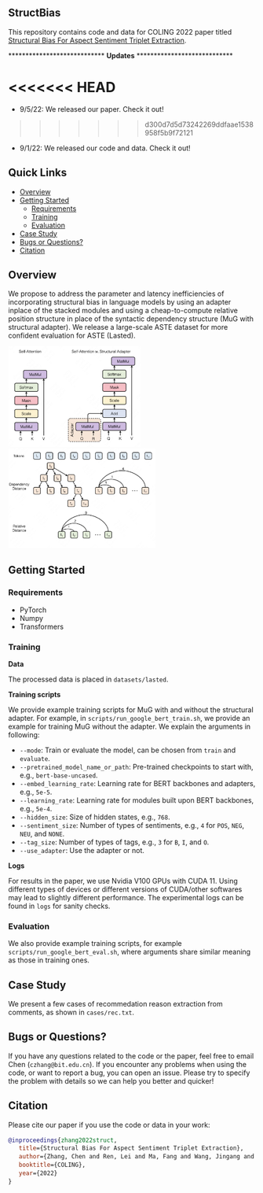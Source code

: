 ## StructBias

This repository contains code and data for COLING 2022 paper titled [Structural Bias For Aspect Sentiment Triplet Extraction](https://arxiv.org/abs/2209.00820).

**************************** **Updates** ****************************

<!-- Thanks for your interest in our repo! -->

<<<<<<< HEAD
=======
<!-- Probably you will think this as another *"empty"* repo of a preprint paper 🥱.
Wait a minute! The authors are working day and night 💪, to make the code and models available.
We anticipate the code will be out * **in one week** *. -->

* 9/5/22: We released our paper. Check it out!
>>>>>>> d300d7d5d73242269ddfaae1538958f5b9f72121
* 9/1/22: We released our code and data. Check it out!

## Quick Links

  - [Overview](#overview)
  - [Getting Started](#getting-started)
    - [Requirements](#requirements)
    - [Training](#training)
    - [Evaluation](#evaluation)
  - [Case Study](#case-study)
  - [Bugs or Questions?](#bugs-or-questions)
  - [Citation](#citation)

## Overview

We propose to address the parameter and latency inefficiencies of incorporating structural bias in language models by using an adapter inplace of the stacked modules and using a cheap-to-compute relative position structure in place of the syntactic dependency structure (MuG with structural adapter). We release a large-scale ASTE dataset for more confident evaluation for ASTE (Lasted).

<img src="assets/adapter.png" width="270" alt="case" align=center/> <img src="assets/structure.png" width="300" alt="case" align=center/>

## Getting Started

### Requirements

- PyTorch
- Numpy
- Transformers

### Training

**Data**

The processed data is placed in `datasets/lasted`.

**Training scripts**

We provide example training scripts for MuG with and without the structural adapter. For example, in `scripts/run_google_bert_train.sh`, we provide an example for training MuG without the adapter. We explain the arguments in following:
* `--mode`: Train or evaluate the model, can be chosen from `train` and `evaluate`.
* `--pretrained_model_name_or_path`: Pre-trained checkpoints to start with, e.g., `bert-base-uncased`.
* `--embed_learning_rate`: Learning rate for BERT backbones and adapters, e.g., `5e-5`.
* `--learning_rate`: Learning rate for modules built upon BERT backbones, e.g., `5e-4`.
* `--hidden_size`: Size of hidden states, e.g., `768`.
* `--sentiment_size`: Number of types of sentiments, e.g., `4` for `POS`, `NEG`, `NEU`, and `NONE`.
* `--tag_size`: Number of types of tags, e.g., `3` for `B`, `I`, and `O`.
* `--use_adapter`: Use the adapter or not.

**Logs**

For results in the paper, we use Nvidia V100 GPUs with CUDA 11. Using different types of devices or different versions of CUDA/other softwares may lead to slightly different performance. The experimental logs can be found in `logs` for sanity checks.

### Evaluation

We also provide example training scripts, for example `scripts/run_google_bert_eval.sh`, where arguments share similar meaning as those in training ones.

## Case Study

We present a few cases of recommedation reason extraction from comments, as shown in `cases/rec.txt`.

## Bugs or Questions?

If you have any questions related to the code or the paper, feel free to email Chen (`czhang@bit.edu.cn`). If you encounter any problems when using the code, or want to report a bug, you can open an issue. Please try to specify the problem with details so we can help you better and quicker!

## Citation

Please cite our paper if you use the code or data in your work:

```bibtex
@inproceedings{zhang2022struct,
   title={Structural Bias For Aspect Sentiment Triplet Extraction},
   author={Zhang, Chen and Ren, Lei and Ma, Fang and Wang, Jingang and Wu, Wei and Song, Dawei},
   booktitle={COLING},
   year={2022}
}
```
